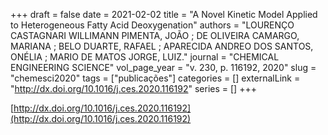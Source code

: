 +++ 
draft = false
date = 2021-02-02
title = "A Novel Kinetic Model Applied to Heterogeneous Fatty Acid Deoxygenation"
authors = "LOURENÇO CASTAGNARI WILLIMANN PIMENTA, JOÃO ; DE OLIVEIRA CAMARGO, MARIANA ; BELO DUARTE, RAFAEL ; APARECIDA ANDREO DOS SANTOS, ONÉLIA ; MARIO DE MATOS JORGE, LUIZ."
journal = "CHEMICAL ENGINEERING SCIENCE"
vol_page_year = "v. 230, p. 116192, 2020"
slug = "chemesci2020" 
tags = ["publicações"]
categories = []
externalLink = "http://dx.doi.org/10.1016/j.ces.2020.116192"
series = []
+++

[http://dx.doi.org/10.1016/j.ces.2020.116192](http://dx.doi.org/10.1016/j.ces.2020.116192)
